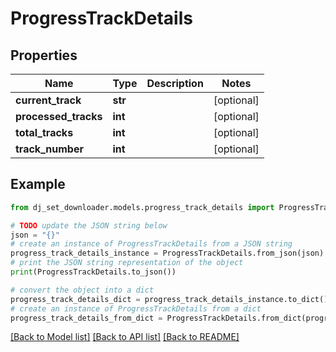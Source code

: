 # ProgressTrackDetails


## Properties

Name | Type | Description | Notes
------------ | ------------- | ------------- | -------------
**current_track** | **str** |  | [optional] 
**processed_tracks** | **int** |  | [optional] 
**total_tracks** | **int** |  | [optional] 
**track_number** | **int** |  | [optional] 

## Example

```python
from dj_set_downloader.models.progress_track_details import ProgressTrackDetails

# TODO update the JSON string below
json = "{}"
# create an instance of ProgressTrackDetails from a JSON string
progress_track_details_instance = ProgressTrackDetails.from_json(json)
# print the JSON string representation of the object
print(ProgressTrackDetails.to_json())

# convert the object into a dict
progress_track_details_dict = progress_track_details_instance.to_dict()
# create an instance of ProgressTrackDetails from a dict
progress_track_details_from_dict = ProgressTrackDetails.from_dict(progress_track_details_dict)
```
[[Back to Model list]](../README.md#documentation-for-models) [[Back to API list]](../README.md#documentation-for-api-endpoints) [[Back to README]](../README.md)


